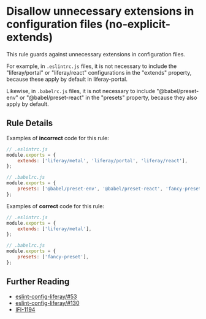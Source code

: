 # Disallow unnecessary extensions in configuration files (no-explicit-extends)

This rule guards against unnecessary extensions in configuration files.

For example, in `.eslintrc.js` files, it is not necessary to include the "liferay/portal" or "liferay/react" configurations in the "extends" property, because these apply by default in liferay-portal.

Likewise, in `.babelrc.js` files, it is not necessary to include "@babel/preset-env" or "@babel/preset-react" in the "presets" property, because they also apply by default.

## Rule Details

Examples of **incorrect** code for this rule:

```js
// .eslintrc.js
module.exports = {
	extends: ['liferay/metal', 'liferay/portal', 'liferay/react'],
};

// .babelrc.js
module.exports = {
	presets: ['@babel/preset-env', '@babel/preset-react', 'fancy-preset'],
};
```

Examples of **correct** code for this rule:

```js
// .eslintrc.js
module.exports = {
	extends: ['liferay/metal'],
};

// .babelrc.js
module.exports = {
	presets: ['fancy-preset'],
};
```

## Further Reading

-   [eslint-config-liferay/#53](https://github.com/liferay/eslint-config-liferay/pull/53)
-   [eslint-config-liferay/#130](https://github.com/liferay/eslint-config-liferay/issues/130)
-   [IFI-1194](https://issues.liferay.com/browse/IFI-1194)
